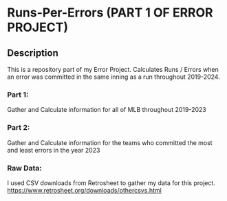 # Runs-Per-Errors (PART 1 OF ERROR PROJECT)

## Description
This is a repository part of my Error Project. Calculates Runs / Errors when an error was committed in the same inning as a run throughout 2019-2024.

### Part 1: 
Gather and Calculate information for all of MLB throughout 2019-2023

### Part 2: 
Gather and Calculate information for the teams who committed the most and least errors in the year 2023

### Raw Data:
I used CSV downloads from Retrosheet to gather my data for this project.
https://www.retrosheet.org/downloads/othercsvs.html
